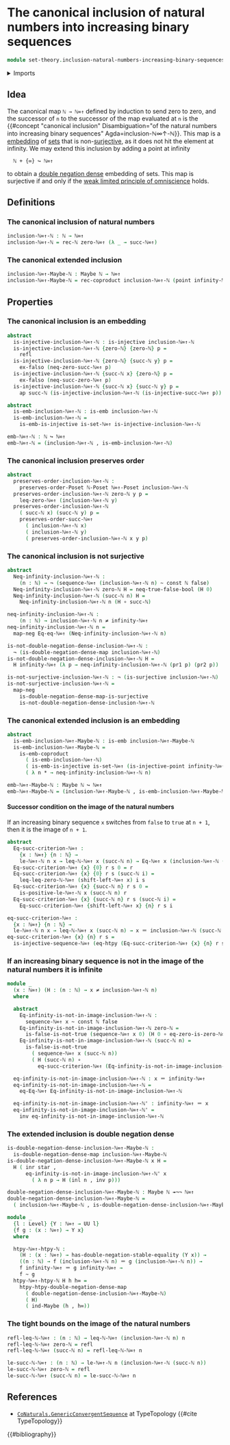 # The canonical inclusion of natural numbers into increasing binary sequences

```agda
module set-theory.inclusion-natural-numbers-increasing-binary-sequences where
```

<details><summary>Imports</summary>

```agda
open import elementary-number-theory.inequality-natural-numbers
open import elementary-number-theory.natural-numbers

open import foundation.action-on-identifications-functions
open import foundation.booleans
open import foundation.constant-maps
open import foundation.coproduct-types
open import foundation.dependent-pair-types
open import foundation.double-negation-stable-equality
open import foundation.embeddings
open import foundation.empty-types
open import foundation.equality-coproduct-types
open import foundation.function-extensionality
open import foundation.function-types
open import foundation.homotopies
open import foundation.injective-maps
open import foundation.maybe
open import foundation.negated-equality
open import foundation.negation
open import foundation.surjective-maps
open import foundation.unit-type
open import foundation.universal-property-maybe
open import foundation.universe-levels

open import foundation-core.identity-types

open import logic.double-negation-dense-maps

open import order-theory.order-preserving-maps-posets

open import set-theory.finite-elements-increasing-binary-sequences
open import set-theory.increasing-binary-sequences
open import set-theory.inequality-increasing-binary-sequences
```

</details>

## Idea

The canonical map `ℕ → ℕ∞↑` defined by induction to send zero to zero, and the
successor of `n` to the successor of the map evaluated at `n` is the
{{#concept "canonical inclusion" Disambiguation="of the natural numbers into increasing binary sequences" Agda=inclusion-ℕ∞↑-ℕ}}.
This map is a [embedding](foundation-core.embeddings.md) of
[sets](foundation-core.sets.md) that is
non-[surjective](foundation.surjective-maps.md), as it does not hit the element
at infinity. We may extend this inclusion by adding a point at infinity

```text
  ℕ + {∞} ↪ ℕ∞↑
```

to obtain a [double negation dense](logic.double-negation-dense-maps.md)
embedding of sets. This map is surjective if and only if the
[weak limited principle of omniscience](foundation.weak-limited-principle-of-omniscience.md)
holds.

## Definitions

### The canonical inclusion of natural numbers

```agda
inclusion-ℕ∞↑-ℕ : ℕ → ℕ∞↑
inclusion-ℕ∞↑-ℕ = rec-ℕ zero-ℕ∞↑ (λ _ → succ-ℕ∞↑)
```

### The canonical extended inclusion

```agda
inclusion-ℕ∞↑-Maybe-ℕ : Maybe ℕ → ℕ∞↑
inclusion-ℕ∞↑-Maybe-ℕ = rec-coproduct inclusion-ℕ∞↑-ℕ (point infinity-ℕ∞↑)
```

## Properties

### The canonical inclusion is an embedding

```agda
abstract
  is-injective-inclusion-ℕ∞↑-ℕ : is-injective inclusion-ℕ∞↑-ℕ
  is-injective-inclusion-ℕ∞↑-ℕ {zero-ℕ} {zero-ℕ} p =
    refl
  is-injective-inclusion-ℕ∞↑-ℕ {zero-ℕ} {succ-ℕ y} p =
    ex-falso (neq-zero-succ-ℕ∞↑ p)
  is-injective-inclusion-ℕ∞↑-ℕ {succ-ℕ x} {zero-ℕ} p =
    ex-falso (neq-succ-zero-ℕ∞↑ p)
  is-injective-inclusion-ℕ∞↑-ℕ {succ-ℕ x} {succ-ℕ y} p =
    ap succ-ℕ (is-injective-inclusion-ℕ∞↑-ℕ (is-injective-succ-ℕ∞↑ p))

abstract
  is-emb-inclusion-ℕ∞↑-ℕ : is-emb inclusion-ℕ∞↑-ℕ
  is-emb-inclusion-ℕ∞↑-ℕ =
    is-emb-is-injective is-set-ℕ∞↑ is-injective-inclusion-ℕ∞↑-ℕ

emb-ℕ∞↑-ℕ : ℕ ↪ ℕ∞↑
emb-ℕ∞↑-ℕ = (inclusion-ℕ∞↑-ℕ , is-emb-inclusion-ℕ∞↑-ℕ)
```

### The canonical inclusion preserves order

```agda
abstract
  preserves-order-inclusion-ℕ∞↑-ℕ :
    preserves-order-Poset ℕ-Poset ℕ∞↑-Poset inclusion-ℕ∞↑-ℕ
  preserves-order-inclusion-ℕ∞↑-ℕ zero-ℕ y p =
    leq-zero-ℕ∞↑ (inclusion-ℕ∞↑-ℕ y)
  preserves-order-inclusion-ℕ∞↑-ℕ
    ( succ-ℕ x) (succ-ℕ y) p =
    preserves-order-succ-ℕ∞↑
      ( inclusion-ℕ∞↑-ℕ x)
      ( inclusion-ℕ∞↑-ℕ y)
      ( preserves-order-inclusion-ℕ∞↑-ℕ x y p)
```

### The canonical inclusion is not surjective

```agda
abstract
  Neq-infinity-inclusion-ℕ∞↑-ℕ :
    (n : ℕ) → ¬ (sequence-ℕ∞↑ (inclusion-ℕ∞↑-ℕ n) ~ const ℕ false)
  Neq-infinity-inclusion-ℕ∞↑-ℕ zero-ℕ H = neq-true-false-bool (H 0)
  Neq-infinity-inclusion-ℕ∞↑-ℕ (succ-ℕ n) H =
    Neq-infinity-inclusion-ℕ∞↑-ℕ n (H ∘ succ-ℕ)

neq-infinity-inclusion-ℕ∞↑-ℕ :
    (n : ℕ) → inclusion-ℕ∞↑-ℕ n ≠ infinity-ℕ∞↑
neq-infinity-inclusion-ℕ∞↑-ℕ n =
  map-neg Eq-eq-ℕ∞↑ (Neq-infinity-inclusion-ℕ∞↑-ℕ n)

is-not-double-negation-dense-inclusion-ℕ∞↑-ℕ :
  ¬ (is-double-negation-dense-map inclusion-ℕ∞↑-ℕ)
is-not-double-negation-dense-inclusion-ℕ∞↑-ℕ H =
  H infinity-ℕ∞↑ (λ p → neq-infinity-inclusion-ℕ∞↑-ℕ (pr1 p) (pr2 p))

is-not-surjective-inclusion-ℕ∞↑-ℕ : ¬ (is-surjective inclusion-ℕ∞↑-ℕ)
is-not-surjective-inclusion-ℕ∞↑-ℕ =
  map-neg
    is-double-negation-dense-map-is-surjective
    is-not-double-negation-dense-inclusion-ℕ∞↑-ℕ
```

### The canonical extended inclusion is an embedding

```agda
abstract
  is-emb-inclusion-ℕ∞↑-Maybe-ℕ : is-emb inclusion-ℕ∞↑-Maybe-ℕ
  is-emb-inclusion-ℕ∞↑-Maybe-ℕ =
    is-emb-coproduct
      ( is-emb-inclusion-ℕ∞↑-ℕ)
      ( is-emb-is-injective is-set-ℕ∞↑ (is-injective-point infinity-ℕ∞↑))
      ( λ n * → neq-infinity-inclusion-ℕ∞↑-ℕ n)

emb-ℕ∞↑-Maybe-ℕ : Maybe ℕ ↪ ℕ∞↑
emb-ℕ∞↑-Maybe-ℕ = (inclusion-ℕ∞↑-Maybe-ℕ , is-emb-inclusion-ℕ∞↑-Maybe-ℕ)
```

#### Successor condition on the image of the natural numbers

If an increasing binary sequence `x` switches from `false` to `true` at `n + 1`,
then it is the image of `n + 1`.

```agda
abstract
  Eq-succ-criterion-ℕ∞↑ :
    {x : ℕ∞↑} {n : ℕ} →
    le-ℕ∞↑-ℕ n x → leq-ℕ-ℕ∞↑ x (succ-ℕ n) → Eq-ℕ∞↑ x (inclusion-ℕ∞↑-ℕ (succ-ℕ n))
  Eq-succ-criterion-ℕ∞↑ {x} {0} r s 0 = r
  Eq-succ-criterion-ℕ∞↑ {x} {0} r s (succ-ℕ i) =
    leq-leq-zero-ℕ-ℕ∞↑ (shift-left-ℕ∞↑ x) i s
  Eq-succ-criterion-ℕ∞↑ {x} {succ-ℕ n} r s 0 =
    is-positive-le-ℕ∞↑-ℕ x (succ-ℕ n) r
  Eq-succ-criterion-ℕ∞↑ {x} {succ-ℕ n} r s (succ-ℕ i) =
    Eq-succ-criterion-ℕ∞↑ {shift-left-ℕ∞↑ x} {n} r s i

eq-succ-criterion-ℕ∞↑ :
  {x : ℕ∞↑} {n : ℕ} →
  le-ℕ∞↑-ℕ n x → leq-ℕ-ℕ∞↑ x (succ-ℕ n) → x ＝ inclusion-ℕ∞↑-ℕ (succ-ℕ n)
eq-succ-criterion-ℕ∞↑ {x} {n} r s =
  is-injective-sequence-ℕ∞↑ (eq-htpy (Eq-succ-criterion-ℕ∞↑ {x} {n} r s))
```

### If an increasing binary sequence is not in the image of the natural numbers it is infinite

```agda
module _
  (x : ℕ∞↑) (H : (n : ℕ) → x ≠ inclusion-ℕ∞↑-ℕ n)
  where

  abstract
    Eq-infinity-is-not-in-image-inclusion-ℕ∞↑-ℕ :
      sequence-ℕ∞↑ x ~ const ℕ false
    Eq-infinity-is-not-in-image-inclusion-ℕ∞↑-ℕ zero-ℕ =
      is-false-is-not-true (sequence-ℕ∞↑ x 0) (H 0 ∘ eq-zero-is-zero-ℕ∞↑ x)
    Eq-infinity-is-not-in-image-inclusion-ℕ∞↑-ℕ (succ-ℕ n) =
      is-false-is-not-true
        ( sequence-ℕ∞↑ x (succ-ℕ n))
        ( H (succ-ℕ n) ∘
          eq-succ-criterion-ℕ∞↑ (Eq-infinity-is-not-in-image-inclusion-ℕ∞↑-ℕ n))

  eq-infinity-is-not-in-image-inclusion-ℕ∞↑-ℕ : x ＝ infinity-ℕ∞↑
  eq-infinity-is-not-in-image-inclusion-ℕ∞↑-ℕ =
    eq-Eq-ℕ∞↑ Eq-infinity-is-not-in-image-inclusion-ℕ∞↑-ℕ

  eq-infinity-is-not-in-image-inclusion-ℕ∞↑-ℕ' : infinity-ℕ∞↑ ＝ x
  eq-infinity-is-not-in-image-inclusion-ℕ∞↑-ℕ' =
    inv eq-infinity-is-not-in-image-inclusion-ℕ∞↑-ℕ
```

### The extended inclusion is double negation dense

```agda
is-double-negation-dense-inclusion-ℕ∞↑-Maybe-ℕ :
  is-double-negation-dense-map inclusion-ℕ∞↑-Maybe-ℕ
is-double-negation-dense-inclusion-ℕ∞↑-Maybe-ℕ x H =
  H ( inr star ,
      eq-infinity-is-not-in-image-inclusion-ℕ∞↑-ℕ' x
        ( λ n p → H (inl n , inv p)))

double-negation-dense-inclusion-ℕ∞↑-Maybe-ℕ : Maybe ℕ ↠¬¬ ℕ∞↑
double-negation-dense-inclusion-ℕ∞↑-Maybe-ℕ =
  ( inclusion-ℕ∞↑-Maybe-ℕ , is-double-negation-dense-inclusion-ℕ∞↑-Maybe-ℕ)
```

```agda
module _
  {l : Level} {Y : ℕ∞↑ → UU l}
  {f g : (x : ℕ∞↑) → Y x}
  where

  htpy-ℕ∞↑-htpy-ℕ :
    (H : (x : ℕ∞↑) → has-double-negation-stable-equality (Y x)) →
    ((n : ℕ) → f (inclusion-ℕ∞↑-ℕ n) ＝ g (inclusion-ℕ∞↑-ℕ n)) →
    f infinity-ℕ∞↑ ＝ g infinity-ℕ∞↑ →
    f ~ g
  htpy-ℕ∞↑-htpy-ℕ H h h∞ =
    htpy-htpy-double-negation-dense-map
      ( double-negation-dense-inclusion-ℕ∞↑-Maybe-ℕ)
      ( H)
      ( ind-Maybe (h , h∞))
```

### The tight bounds on the image of the natural numbers

```agda
refl-leq-ℕ-ℕ∞↑ : (n : ℕ) → leq-ℕ-ℕ∞↑ (inclusion-ℕ∞↑-ℕ n) n
refl-leq-ℕ-ℕ∞↑ zero-ℕ = refl
refl-leq-ℕ-ℕ∞↑ (succ-ℕ n) = refl-leq-ℕ-ℕ∞↑ n

le-succ-ℕ-ℕ∞↑ : (n : ℕ) → le-ℕ∞↑-ℕ n (inclusion-ℕ∞↑-ℕ (succ-ℕ n))
le-succ-ℕ-ℕ∞↑ zero-ℕ = refl
le-succ-ℕ-ℕ∞↑ (succ-ℕ n) = le-succ-ℕ-ℕ∞↑ n
```

## References

- [`CoNaturals.GenericConvergentSequence`](https://martinescardo.github.io/TypeTopology/CoNaturals.GenericConvergentSequence.html)
  at TypeTopology {{#cite TypeTopology}}

{{#bibliography}}
